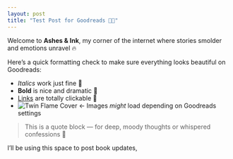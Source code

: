 ```yaml
---
layout: post
title: "Test Post for Goodreads 🧪✨"
---
```


Welcome to **Ashes & Ink**, my corner of the internet where stories smolder and emotions unravel 🔥

Here’s a quick formatting check to make sure everything looks beautiful on Goodreads:

- *Italics* work just fine 💅
- **Bold** is nice and dramatic 🖤
- [Links](https://jamiemccann.com) are totally clickable 📎
- ![Twin Flame Cover](https://jmccann917.github.io/Jamiemccann/Twin_Flame_Cover.png) ← Images *might* load depending on Goodreads settings

> This is a quote block — for deep, moody thoughts or whispered confessions 👀

I’ll be using this space to post book updates,
